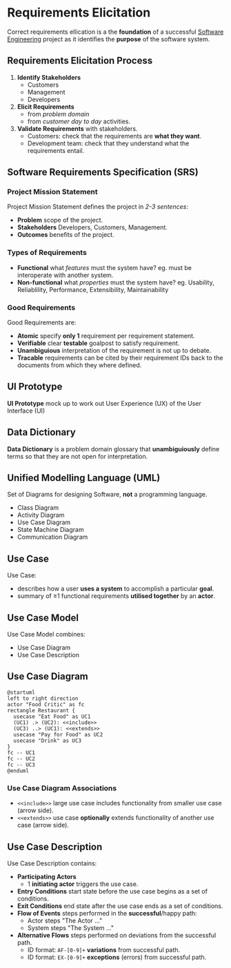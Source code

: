 # Requirements Elicitation

Correct requirements ellication is a the **foundation** of a successful [Software Engineering](../introduction/introduction.md) project
as it identifies the **purpose** of the software system.

## Requirements Elicitation Process

1. **Identify Stakeholders**
    - Customers
    - Management
    - Developers
2. **Elicit Requirements**
    - from _problem domain_
    - from _customer day to day_ activities.
3. **Validate Requirements** with stakeholders.
    - Customers: check that the requirements are **what they want**.
    - Development team: check that they understand what the requirements entail.

## Software Requirements Specification (SRS)

### Project Mission Statement

Project Mission Statement defines the project in _2-3 sentences_:

- **Problem** scope of the project.
- **Stakeholders** Developers, Customers, Management.
- **Outcomes** benefits of the project.

### Types of Requirements

- **Functional** what _features_ must the system have?
    eg. must be interoperate with another system.
- **Non-functional** what _properties_ must the system have? eg. Usability, Reliablility, Performance, Extensibility, Maintainability

### Good Requirements

Good Requirements are:

- **Atomic** specify **only 1** requirement per requirement statement.
- **Verifiable** clear **testable** goalpost to satisfy requirement.
- **Unambiguious** interpretation of the requirement is not up to debate.
- **Tracable** requirements can be cited by their requirement IDs back to the documents from which they where defined.

## UI Prototype

**UI Prototype** mock up to work out User Experience (UX) of the User Interface (UI)

## Data Dictionary

**Data Dictionary** is a problem domain glossary that **unambiguiously** define terms so that they are not open for interpretation.

## Unified Modelling Language (UML)

Set of Diagrams for designing Software, **not** a programming language.

- Class Diagram
- Activity Diagram
- Use Case Diagram
- State Machine Diagram
- Communication Diagram

## Use Case

Use Case:

- describes how a user **uses a system** to accomplish a particular **goal**.
- summary of ≥1 functional requirements **utilised together** by an **actor**.

## Use Case Model

Use Case Model combines:

- Use Case Diagram
- Use Case Description

## Use Case Diagram

```plantuml
@startuml
left to right direction
actor "Food Critic" as fc
rectangle Restaurant {
  usecase "Eat Food" as UC1
  (UC1) .> (UC2): <<include>>
  (UC3) ..> (UC1): <<extends>>
  usecase "Pay for Food" as UC2
  usecase "Drink" as UC3
}
fc -- UC1
fc -- UC2
fc -- UC3
@enduml
```

### Use Case Diagram Associations

- `<<include>>` large use case includes functionality from smaller use case (arrow side).
- `<<extends>>` use case **optionally** extends functionality of another use case (arrow side).

## Use Case Description

Use Case Description contains:

- **Participating Actors**
    - 1 **initiating actor** triggers the use case.
- **Entry Conditions** start state before the use case begins as a set of conditions.
- **Exit Conditions** end state after the use case ends as a set of conditions.
- **Flow of Events** steps performed in the **successful**/happy path:
    - Actor steps "The Actor ..."
    - System steps "The System ..."
- **Alternative Flows** steps performed on deviations from the successful path.
    - ID format: `AF-[0-9]+` **variations** from successful path.
    - ID format: `EX-[0-9]+` **exceptions** (errors) from successful path.
